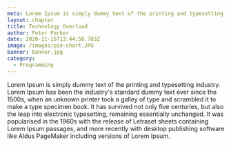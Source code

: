 ```yaml
---
meta: Lorem Ipsum is simply dummy text of the printing and typesetting industry.
layout: chapter
title: Technology Overload
author: Peter Parker
date: 2020-11-15T13:44:58.783Z
image: /images/pie-chart.JPG
banner: banner.jpg
category:
  - Programming
---
```


Lorem Ipsum is simply dummy text of the printing and typesetting industry. Lorem Ipsum has been the industry's standard dummy text ever since the 1500s, when an unknown printer took a galley of type and scrambled it to make a type specimen book. It has survived not only five centuries, but also the leap into electronic typesetting, remaining essentially unchanged. It was popularised in the 1960s with the release of Letraset sheets containing Lorem Ipsum passages, and more recently with desktop publishing software like Aldus PageMaker including versions of Lorem Ipsum.